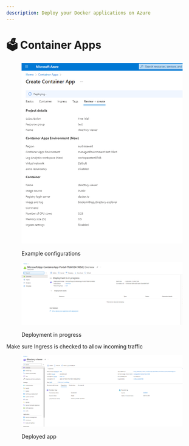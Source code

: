```yaml
---
description: Deploy your Docker applications on Azure
---
```


# 🗳 Container Apps

<figure><img src=".gitbook/assets/image (29).png" alt=""><figcaption><p>Example configurations</p></figcaption></figure>

<figure><img src=".gitbook/assets/image (41).png" alt=""><figcaption><p>Deployment in progress</p></figcaption></figure>

Make sure Ingress is checked to allow incoming traffic

<figure><img src=".gitbook/assets/image (44).png" alt=""><figcaption><p>Deployed app</p></figcaption></figure>
